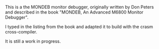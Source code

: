 This is a the MONDEB monitor debugger, originally written by Don
Peters and described in the book "MONDEB, An Advanced M6800 Monitor
Debugger".

I typed in the listing from the book and adapted it to build with the
crasm cross-compiler.

It is still a work in progress.
